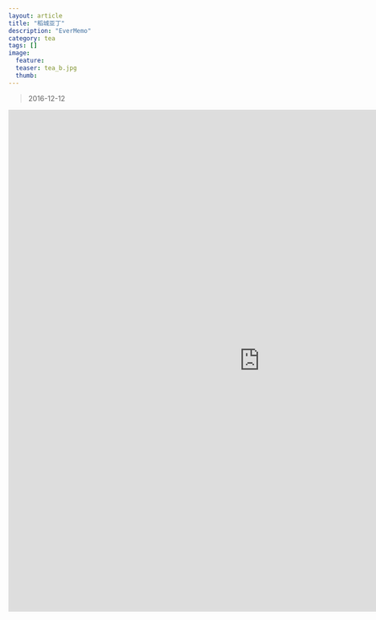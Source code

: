 ```yaml
---
layout: article
title: "稻城亚丁"
description: "EverMemo"
category: tea
tags: []
image:
  feature:
  teaser: tea_b.jpg
  thumb:
---
```

> 2016-12-12






  <iframe src="https://mp.weixin.qq.com/s?__biz=MzIzNDU0MzA3Nw==&amp;mid=100000174&amp;idx=1&amp;sn=c5d0105f4e3eac147c0cdb3593d92a60&amp;chksm=68f583245f820a32a14e71b7c3b00024edc9d3e3bc2ad99803fc0468fc08ed8a6771932ec693&amp;mpshare=1&amp;scene=23&amp;srcid=060638YJfCufeG2FxlrEHoim#rd" width="1000px" height="1000px" frameborder="0" scrolling="no"> </iframe>
